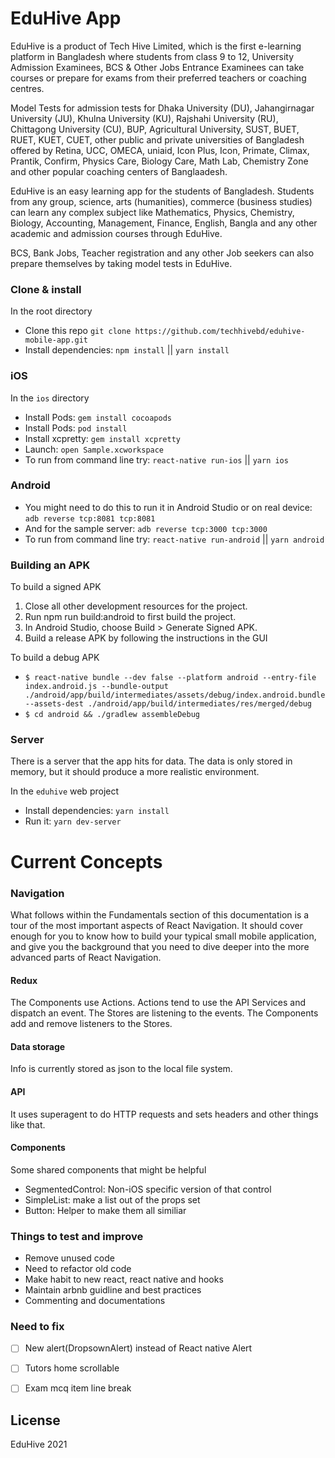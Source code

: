 # EduHive App

EduHive is a product of Tech Hive Limited, which is the first e-learning platform in Bangladesh where students from class 9 to 12, University Admission Examinees, BCS & Other Jobs Entrance Examinees can take courses or prepare for exams from their preferred teachers or coaching centres.

Model Tests for admission tests for Dhaka University (DU), Jahangirnagar University (JU), Khulna University (KU), Rajshahi University (RU), Chittagong University (CU), BUP, Agricultural University, SUST, BUET, RUET, KUET, CUET, other public and private universities of Bangladesh offered by Retina, UCC, OMECA, uniaid, Icon Plus, Icon, Primate, Climax, Prantik, Confirm, Physics Care, Biology Care, Math Lab, Chemistry Zone and other popular coaching centers of Banglaadesh.

EduHive is an easy learning app for the students of Bangladesh. Students from any group, science, arts (humanities), commerce (business studies) can learn any complex subject like Mathematics, Physics, Chemistry, Biology, Accounting, Management, Finance, English, Bangla and any other academic and admission courses through EduHive.

BCS, Bank Jobs, Teacher registration and any other Job seekers can also prepare themselves by taking model tests in EduHive.


### Clone & install

In the root directory
* Clone this repo `git clone https://github.com/techhivebd/eduhive-mobile-app.git`
* Install dependencies: `npm install` || `yarn install`


### iOS

In the `ios` directory

* Install Pods: `gem install cocoapods`
* Install Pods: `pod install`
* Install xcpretty: `gem install xcpretty`
* Launch: `open Sample.xcworkspace`
* To run from command line try: `react-native run-ios` || `yarn ios`


### Android

* You might need to do this to run it in Android Studio or on real device: `adb reverse tcp:8081 tcp:8081`
* And for the sample server: `adb reverse tcp:3000 tcp:3000`
* To run from command line try: `react-native run-android` || `yarn android`

### Building an APK

To build a signed APK

1. Close all other development resources for the project.
2. Run npm run build:android to first build the project.
3. In Android Studio, choose Build > Generate Signed APK.
4. Build a release APK by following the instructions in the GUI

To build a debug APK
* `$ react-native bundle --dev false --platform android --entry-file index.android.js --bundle-output ./android/app/build/intermediates/assets/debug/index.android.bundle --assets-dest ./android/app/build/intermediates/res/merged/debug`
* `$ cd android && ./gradlew assembleDebug`


### Server

There is a server that the app hits for data. The data is only stored in memory, but it should produce a more realistic environment.

In the `eduhive` web project

* Install dependencies: `yarn install`
* Run it: `yarn dev-server`

# Current Concepts

### Navigation

What follows within the Fundamentals section of this documentation is a tour of the most important aspects of React Navigation. It should cover enough for you to know how to build your typical small mobile application, and give you the background that you need to dive deeper into the more advanced parts of React Navigation.

#### Redux

The Components use Actions. Actions tend to use the API Services and dispatch an event. The Stores are listening to the events. The Components add and remove listeners to the Stores.

#### Data storage

Info is currently stored as json to the local file system.

#### API

It uses superagent to do HTTP requests and sets headers and other things like that.

#### Components

Some shared components that might be helpful

* SegmentedControl: Non-iOS specific version of that control
* SimpleList: make a list out of the props set
* Button: Helper to make them all similiar

### Things to test and improve

* Remove unused code
* Need to refactor old code
* Make habit to new react, react native and hooks 
* Maintain arbnb guidline and best practices
* Commenting and documentations


### Need to fix
- [ ] New alert(DropsownAlert) instead of React native Alert
- [ ] Tutors home scrollable
- [ ] Exam mcq item line break


## License

EduHive 2021
